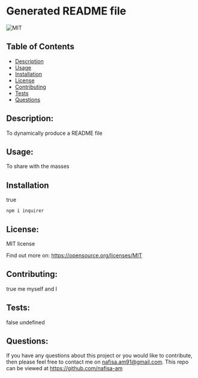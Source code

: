# Generated README file
  
  ![MIT](https://img.shields.io/badge/License-MIT-yellow.svg)
  

  ## Table of Contents

  * [Description](#description)
  * [Usage](#usage)
  * [Installation](#installation)
  * [License](#license)
  * [Contributing](#contributing)
  * [Tests](#tests)
  * [Questions](#questions)
  
  
  ## Description:
  To dynamically produce a README file

  ## Usage:
  To share with the masses

  ## Installation
  true

  ```
npm i inquirer
```

  ## License: 
  MIT license

 
Find out more on: https://opensource.org/licenses/MIT

  ## Contributing: 
  true
  me myself and I

   ## Tests:
  false
  undefined

  ## Questions:
  If you have any questions about this project or you would like to contribute, then please feel free to contact me on nafisa.am91@gmail.com.
  This repo can be viewed at https://github.com/nafisa-am
